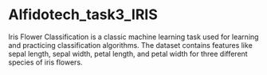 # Alfidotech_task3_IRIS
Iris Flower Classification is a classic machine learning task used for
learning and practicing classification algorithms. The dataset contains
features like sepal length, sepal width, petal length, and petal width
for three different species of iris flowers.
